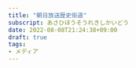 ```yaml
---
title: "朝日放送歴史街道"
subscript: あさひほうそうれきしかいどう
date: 2022-08-08T21:24:38+09:00
draft: true
tags:
- メディア
---
```


